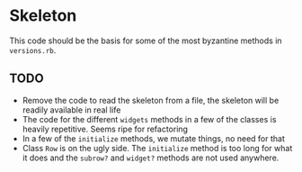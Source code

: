 # Skeleton

This code should be the basis for some of the most byzantine methods in `versions.rb`.

## TODO

- Remove the code to read the skeleton from a file, the skeleton will be readily available in real life
- The code for the different `widgets` methods in a few of the classes is heavily repetitive. Seems ripe for refactoring
- In a few of the `initialize` methods, we mutate things, no need for that
- Class `Row` is on the ugly side. The `initialize` method is too long for what it does and the `subrow?` and `widget?` methods are not used anywhere. 
